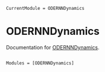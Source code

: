 ```@meta
CurrentModule = ODERNNDynamics
```

# ODERNNDynamics

Documentation for [ODERNNDynamics](https://github.com/SvenDuve/ODERNNDynamics.jl).

```@index
```

```@autodocs
Modules = [ODERNNDynamics]
```
